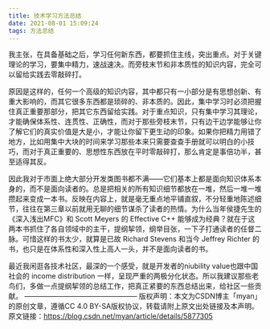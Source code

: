 ```yaml
---
title: 技术学习方法总结
date: 2021-08-01 15:09:24
tags: 方法总结
---
```


我主张，在具备基础之后，学习任何新东西，都要抓住主线，突出重点。对于关键理论的学习，要集中精力，速战速决。而旁枝末节和非本质性的知识内容，完全可以留给实践去零敲碎打。

原因是这样的，任何一个高级的知识内容，其中都只有一小部分是有思想创新、有重大影响的，而其它很多东西都是琐碎的、非本质的。因此，集中学习时必须把握住真正重要那部分，把其它东西留给实践。对于重点知识，只有集中学习其理论，才能确保体系性、连贯性、正确性，而对于那些旁枝末节，只有边干边学能够让你了解它们的真实价值是大是小，才能让你留下更生动的印象。如果你把精力用错了地方，比如用集中大块的时间来学习那些本来只需要查查手册就可以明白的小技巧，而对于真正重要的、思想性东西放在平时零敲碎打，那么肯定是事倍功半，甚至适得其反。

因此我对于市面上绝大部分开发类图书都不满——它们基本上都是面向知识体系本身的，而不是面向读者的。总是把相关的所有知识细节都放在一堆，然后一堆一堆攒起来变成一本书。反映在内容上，就是毫无重点地平铺直叙，不分轻重地陈述细节，往往在第三章以前就用无聊的细节谋杀了读者的热情。为什么当年侯捷先生的《深入浅出MFC》和 Scott Meyers 的 Effective C++ 能够成为经典？就在于这两本书抓住了各自领域中的主干，提纲挈领，纲举目张，一下子打通读者的任督二脉。可惜这样的书太少，就算是已故 Richard Stevens 和当今 Jeffrey Richter 的书，也只是在体系性和深入性上高人一头，并不是面向读者的书。

最近我闲逛各技术社区，最深的一个感受，就是开发者的niubility value也跟中国社会的 income distribution 一样，呈现严重的两极分化状态。所以我建议那些老鸟们，多做一点提纲挈领的总结工作，把真正紧要的东西总结出来，给社区一些贡献。
————————————————
版权声明：本文为CSDN博主「myan」的原创文章，遵循CC 4.0 BY-SA版权协议，转载请附上原文出处链接及本声明。
原文链接：https://blog.csdn.net/myan/article/details/5877305